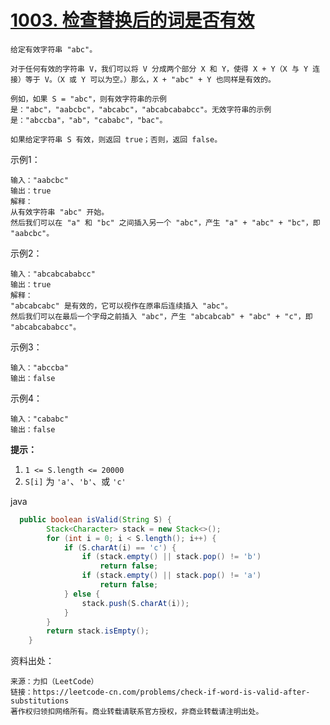 # [1003. 检查替换后的词是否有效](https://leetcode-cn.com/problems/check-if-word-is-valid-after-substitutions/)

```
给定有效字符串 "abc"。

对于任何有效的字符串 V，我们可以将 V 分成两个部分 X 和 Y，使得 X + Y（X 与 Y 连接）等于 V。（X 或 Y 可以为空。）那么，X + "abc" + Y 也同样是有效的。

例如，如果 S = "abc"，则有效字符串的示例是："abc"，"aabcbc"，"abcabc"，"abcabcababcc"。无效字符串的示例是："abccba"，"ab"，"cababc"，"bac"。

如果给定字符串 S 有效，则返回 true；否则，返回 false。
```

示例1：

```
输入："aabcbc"
输出：true
解释：
从有效字符串 "abc" 开始。
然后我们可以在 "a" 和 "bc" 之间插入另一个 "abc"，产生 "a" + "abc" + "bc"，即 "aabcbc"。
```

示例2：

```
输入："abcabcababcc"
输出：true
解释：
"abcabcabc" 是有效的，它可以视作在原串后连续插入 "abc"。
然后我们可以在最后一个字母之前插入 "abc"，产生 "abcabcab" + "abc" + "c"，即 "abcabcababcc"。
```

示例3：

```
输入："abccba"
输出：false
```

示例4：

```
输入："cababc"
输出：false
```

**提示：**

1. `1 <= S.length <= 20000`
2. `S[i]` 为 `'a'`、`'b'`、或 `'c'`

java

```java
  public boolean isValid(String S) {
        Stack<Character> stack = new Stack<>();
        for (int i = 0; i < S.length(); i++) {
            if (S.charAt(i) == 'c') {
                if (stack.empty() || stack.pop() != 'b')
                    return false;
                if (stack.empty() || stack.pop() != 'a')
                    return false;
            } else {
                stack.push(S.charAt(i));
            }
        }
        return stack.isEmpty();
    }
```



资料出处：

```
来源：力扣（LeetCode）
链接：https://leetcode-cn.com/problems/check-if-word-is-valid-after-substitutions
著作权归领扣网络所有。商业转载请联系官方授权，非商业转载请注明出处。
```

